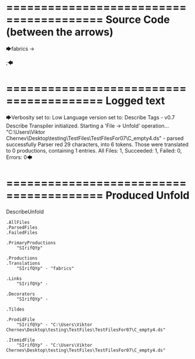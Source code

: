 ========================================
Source Code (between the arrows)
========================================

🡆fabrics
<SIrifQYp>
-> 

;🡄

========================================
Logged text
========================================

🡆Verbosity set to: Low
Language version set to: Describe Tags - v0.7
Describe Transpiler initialized.
Starting a 'File -> Unfold' operation...
"C:\Users\Viktor Chernev\Desktop\testing\TestFiles\TestFilesFor07\C_empty4.ds" - parsed successfully
Parser red 29 characters, into 6 tokens.
Those were translated to 0 productions, containing 1 entries.
All Files: 1, Succeeded: 1, Failed: 0, Errors: 0🡄

========================================
Produced Unfold
========================================

DescribeUnfold

    .AllFiles
    .ParsedFiles
    .FailedFiles

    .PrimaryProductions
        "SIrifQYp" 

    .Productions
    .Translations
        "SIrifQYp" - "fabrics"

    .Links
        "SIrifQYp" - 

    .Decorators
        "SIrifQYp" - 

    .Tildes

    .ProdidFile
        "SIrifQYp" - "C:\Users\Viktor Chernev\Desktop\testing\TestFiles\TestFilesFor07\C_empty4.ds"

    .ItemidFile
        "SIrifQYp" - "C:\Users\Viktor Chernev\Desktop\testing\TestFiles\TestFilesFor07\C_empty4.ds"

